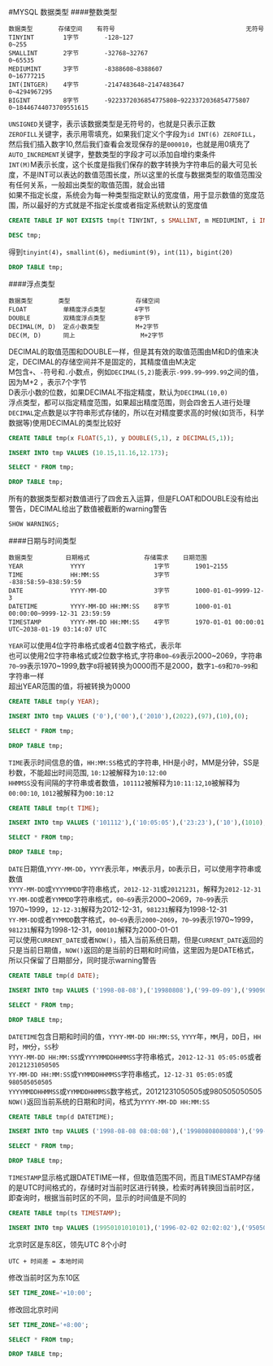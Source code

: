 #MYSQL 数据类型
####整数类型
```text
数据类型       存储空间    有符号                                    无符号
TINYINT        1字节       -128~127                                  0~255
SMALLINT       2字节       -32768~32767                              0~65535
MEDIUMINT      3字节       -8388608~8388607                          0~16777215
INT(INTGER)    4字节       -2147483648~2147483647                    0~4294967295
BIGINT         8字节       -9223372036854775808~9223372036854775807  0~18446744073709551615
```
`UNSIGNED`关键字，表示该数据类型是无符号的，也就是只表示正数            
`ZEROFILL`关键字，表示用零填充，如果我们定义个字段为`id INT(6) ZEROFILL`，然后我们插入数字10,然后我们查看会发现保存的是`000010`，也就是用0填充了                 
`AUTO_INCREMENT`关键字，整数类型的字段才可以添加自增约束条件              
`INT(M)`M表示长度，这个长度是指我们保存的数字转换为字符串后的最大可见长度，不是INT可以表达的数值范围长度，所以这里的长度与数据类型的取值范围没有任何关系，一般超出类型的取值范围，就会出错                            
如果不指定长度，系统会为每一种类型指定默认的宽度值，用于显示数值的宽度范围，所以最好的方式就是不指定长度或者指定系统默认的宽度值
```sql
CREATE TABLE IF NOT EXISTS tmp(t TINYINT, s SMALLINT, m MEDIUMINT, i INT, b BIGINT);
```
```sql
DESC tmp;
```
得到`tinyint(4)`，`smallint(6)`，`mediumint(9)`，`int(11)`，`bigint(20)`
```sql
DROP TABLE tmp;
```
####浮点类型
```text
数据类型       类型                  存储空间
FLOAT          单精度浮点类型        4字节
DOUBLE         双精度浮点类型        8字节
DECIMAL(M, D)  定点小数类型          M+2字节
DEC(M, D)      同上                  M+2字节
```
DECIMAL的取值范围和DOUBLE一样，但是其有效的取值范围由M和D的值来决定，DECIMAL的存储空间并不是固定的，其精度值由M决定    
M包含`+`、`-`符号和`.`小数点，例如`DECIMAL(5,2)`能表示`-999.99~999.99`之间的值，因为M+2 ，表示7个字节         
D表示小数的位数，如果DECIMAL不指定精度，默认为`DECIMAL(10,0)`                  
浮点类型，都可以指定精度范围，如果超出精度范围，则会四舍五人进行处理          
`DECIMAL`定点数是以字符串形式存储的，所以在对精度要求高的时候(如货币，科学数据等)使用DECIMAL的类型比较好             
```sql
CREATE TABLE tmp(x FLOAT(5,1), y DOUBLE(5,1), z DECIMAL(5,1));
```
```sql
INSERT INTO tmp VALUES (10.15,11.16,12.173);
```
```sql
SELECT * FROM tmp;
```
```sql
DROP TABLE tmp;
```
所有的数据类型都对数值进行了四舍五入运算，但是FLOAT和DOUBLE没有给出警告，DECIMAL给出了数值被截断的warning警告   
```sql
SHOW WARNINGS;
```
####日期与时间类型
```text
数据类型         日期格式               存储需求    日期范围
YEAR             YYYY                   1字节       1901~2155
TIME             HH:MM:SS               3字节       -838:58:59~838:59:59
DATE             YYYY-MM-DD             3字节       1000-01-01~9999-12-3
DATETIME         YYYY-MM-DD HH:MM:SS    8字节       1000-01-01 00:00:00~9999-12-31 23:59:59
TIMESTAMP        YYYY-MM-DD HH:MM:SS    4字节       1970-01-01 00:00:01 UTC~2038-01-19 03:14:07 UTC
```
`YEAR`可以使用4位字符串格式或者4位数字格式，表示年                
也可以使用2位字符串格式或2位数字格式,字符串`00~69`表示2000~2069，字符串`70~99`表示1970~1999,数字`0`将被转换为0000而不是2000，数字`1~69`和`70~99`和字符串一样             
超出YEAR范围的值，将被转换为0000               
```sql
CREATE TABLE tmp(y YEAR);
```
```sql
INSERT INTO tmp VALUES ('0'),('00'),('2010'),(2022),(97),(10),(0);
```
```sql
SELECT * FROM tmp;
```
```sql
DROP TABLE tmp;
```
`TIME`表示时间信息的值，`HH:MM:SS`格式的字符串, HH是小时，MM是分钟，SS是秒数，不能超出时间范围, `10:12`被解释为`10:12:00`           
`HHMMSS`没有间隔的字符串或者数值，`101112`被解释为`10:11:12`,`10`被解释为`00:00:10`, `1012`被解释为`00:10:12`
```sql
CREATE TABLE tmp(t TIME);
```
```sql
INSERT INTO tmp VALUES ('101112'),('10:05:05'),('23:23'),('10'),(1010),(10),(121212);
```
```sql
SELECT * FROM tmp;
```
```sql
DROP TABLE tmp;
```
`DATE`日期值,`YYYY-MM-DD`，`YYYY`表示年，`MM`表示月，`DD`表示日，可以使用字符串或数值           
`YYYY-MM-DD`或`YYYYMMDD`字符串格式，`2012-12-31`或`20121231`，解释为`2012-12-31`            
`YY-MM-DD`或者`YYMMDD`字符串格式，`00~69`表示2000~2069，`70~99`表示1970~1999，`12-12-31`解释为2012-12-31，`981231`解释为1998-12-31           
`YY-MM-DD`或者`YYMMDD`数字格式，`00~69`表示`2000~2069`，`70~99`表示1970~1999，`981231`解释为1998-12-31，`000101`解释为2000-01-01          
可以使用`CURRENT_DATE`或者`NOW()`，插入当前系统日期，但是`CURRENT_DATE`返回的只是当前日期值，`NOW()`返回的是当前的日期和时间值，这里因为是DATE格式，所以只保留了日期部分，同时提示warning警告                      
```sql
CREATE TABLE tmp(d DATE);
```
```sql
INSERT INTO tmp VALUES ('1998-08-08'),('19980808'),('99-09-09'),('990909'),(000101),(CURRENT_DATE()),(NOW());
```
```sql
SELECT * FROM tmp;
```
```sql
DROP TABLE tmp;
```
`DATETIME`包含日期和时间的值，`YYYY-MM-DD HH:MM:SS`, `YYYY`年，`MM`月，`DD`日，`HH`时，`MM`分，`SS`秒             
`YYYY-MM-DD HH:MM:SS`或`YYYYMMDDHHMMSS`字符串格式，`2012-12-31 05:05:05`或者`20121231050505`           
`YY-MM-DD HH:MM:SS`或`YYMMDDHHMMSS`字符串格式，`12-12-31 05:05:05`或`980505050505`              
`YYYYMMDDHHMMSS`或`YYMMDDHHMMSS`数字格式，20121231050505或980505050505             
`NOW()`返回当前系统的日期和时间，格式为`YYYY-MM-DD HH:MM:SS`                     
```sql
CREATE TABLE tmp(d DATETIME);
```
```sql
INSERT INTO tmp VALUES ('1998-08-08 08:08:08'),('19980808080808'),('99-09-09 09:09:09'),('990909090909'),(19990909090909),(101010101010),(NOW());
```
```sql
SELECT * FROM tmp;
```
```sql
DROP TABLE tmp;
```
`TIMESTAMP`显示格式跟DATETIME一样，但取值范围不同，而且TIMESTAMP存储的是UTC时间格式的，存储时对当前时区进行转换，检索时再转换回当前时区，即查询时，根据当前时区的不同，显示的时间值是不同的              
```sql
CREATE TABLE tmp(ts TIMESTAMP);
```
```sql
INSERT INTO tmp VALUES (19950101010101),('1996-02-02 02:02:02'),('950505050505'),(121212121212),(NOW());
```
北京时区是东8区，领先UTC 8个小时
```text
UTC + 时间差 = 本地时间
```
修改当前时区为东10区
```sql
SET TIME_ZONE='+10:00';
```
修改回北京时间
```sql
SET TIME_ZONE='+8:00';
```
```sql
SELECT * FROM tmp;
```
```sql
DROP TABLE tmp;
```




